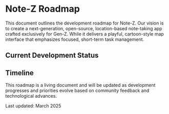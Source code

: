 # Note-Z Roadmap
This document outlines the development roadmap for Note-Z. Our vision is to create a next-generation, open-source, location-based note-taking app crafted exclusively for Gen-Z. While it delivers a playful, cartoon-style map interface that emphasizes focused, short-term task management.

## Current Development Status


## Timeline
This roadmap is a living document and will be updated as development progresses and priorities evolve based on community feedback and technological advances.

Last updated: March 2025